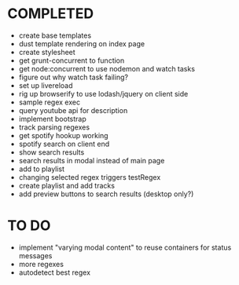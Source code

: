# COMPLETED

* create base templates
* dust template rendering on index page
* create stylesheet
* get grunt-concurrent to function
* get node:concurrent to use nodemon and watch tasks
* figure out why watch task failing?
* set up livereload
* rig up browserify to use lodash/jquery on client side
* sample regex exec
* query youtube api for description
* implement bootstrap
* track parsing regexes
* get spotify hookup working
* spotify search on client end
* show search results
* search results in modal instead of main page
* add to playlist
* changing selected regex triggers testRegex
* create playlist and add tracks
* add preview buttons to search results (desktop only?)

# TO DO

* implement "varying modal content" to reuse containers for status messages
* more regexes
* autodetect best regex




